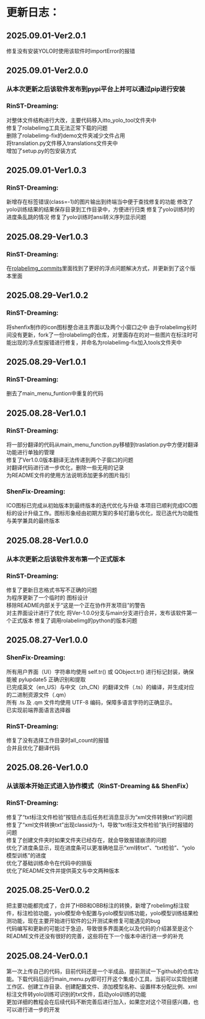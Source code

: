 # 更新日志： 
## 2025.09.01-Ver2.0.1
修复没有安装YOLO时使用该软件时importError的报错

## 2025.09.01-Ver2.0.0
### 从本次更新之后该软件发布到pypi平台上并可以通过pip进行安装
### RinST-Dreaming:
对整体文件结构进行大改，主要代码移入itto_yolo_tool文件夹中  
修复了rolabelimg工具无法正常下载的问题  
删除了rolabelimg-fix的demo文件夹减少文件占用  
将translation.py文件移入translations文件夹中  
增加了setup.py的包安装方式  

## 2025.09.01-Ver1.0.3
### RinST-Dreaming:
新增存在标签错误(class=-1)的图片输出到终端当中便于查找修复的功能
修改了yolo训练结果的结果保存目录到工作目录中，方便进行归类
修复了yolo训练时的进度条乱跳的情况
修复了yolo训练时ansi转义序列显示问题

## 2025.08.29-Ver1.0.3
### RinST-Dreaming:
在[rolabelimg_commits](https://github.com/cgvict/roLabelImg/pull/37)里面找到了更好的浮点问题解决方式，并更新到了这个版本里面

## 2025.08.29-Ver1.0.2
### RinST-Dreaming:
将shenfix制作的icon图标整合进主界面以及两个小窗口之中
由于rolabelimg长时间没有更新，fork了一份rolabelimg的仓库，对里面存在的对一些图片在标注时可能出现的浮点型报错进行修复，并命名为rolabelimg-fix加入tools文件夹中

## 2025.08.29-Ver1.0.1
### RinST-Dreaming:
删去了main_menu_funtion中重复的代码  

## 2025.08.28-Ver1.0.1
### RinST-Dreaming:
将一部分翻译的代码从main_menu_function.py移植到traslation.py中方便对翻译功能进行单独的管理  
修复了Ver1.0.0版本翻译无法传递到两个子窗口的问题  
对翻译代码进行进一步优化，删除一些无用的记录  
为README文件的使用方法说明添加更多的图片指引
### ShenFix-Dreaming:
ICO图标已完成从初始版本到最终版本的迭代优化与升级
本项目已顺利完成ICO图标的设计升级工作。图标形象经由初期方案的多轮打磨与优化，现已迭代为功能性与美学兼具的最终版本


## 2025.08.28-Ver1.0.0 
### 从本次更新之后该软件发布第一个正式版本
### RinST-Dreaming:  
修复了更新日志格式书写不正确的问题  
为程序更新了一个临时的 图标设计  
移除README内部关于“这是一个正在协作开发项目”的警告  
对主界面设计进行了优化
将Ver-1.0.0分支与main分支进行合并，发布该软件第一个正式版本
修复了调用rolabelimg的python的版本问题

## 2025.08.27-Ver1.0.0  
### ShenFix-Dreaming:
所有用户界面（UI）字符串均使用 self.tr() 或 QObject.tr() 进行标记封装，确保能被 pylupdate5 正确识别和提取  
已完成英文（en_US）与中文（zh_CN）的翻译文件（.ts）的编译，并生成对应的二进制资源文件（.qm）  
所有 .ts 及 .qm 文件均使用 UTF-8 编码，保障多语言字符的正确显示。  
已实现前端界面语言选择器    

### RinST-Dreaming:  
修复了没有选择工作目录时all_count的报错  
合并且优化了翻译代码

## 2025.08.26-Ver1.0.0  
### 从该版本开始正式进入协作模式（RinST-Dreaming && ShenFix）
### RinST-Dreaming:  
修复了“txt标注文件检验”按钮点击后任务栏消息显示为“xml文件转换txt”的问题  
修复了“xml文件转换txt”出现classid为-1，导致“txt标注文件检验”执行时报错的问题  
修复了创建文件夹时如果文件夹已经存在，就会导致报错崩溃的问题  
优化了进度条显示，现在进度条可以更准确地显示“xml转txt”、“txt检验”、“yolo模型训练”的进度  
优化了基础训练命令在代码中的排版  
优化了README文件并提供英文与中文两种版本  
  
  
## 2025.08.25-Ver0.0.2  
把主要功能都完成了，合并了HBB和OBB标注的转换，新增了robelimg标注软件，标注检验功能，yolo模型命令配置与yolo模型训练功能，yolo模型训练结果检测功能，现在主要开始进行软件的公开测试来修复可能遇见的bug  
代码编写和更新的可能过于急迫，导致很多界面美化以及代码的介绍甚至是这个README文件还没有很好的完善，这些将在下一个版本中进行进一步的补充  

## 2025.08.24-Ver0.0.1
第一次上传自己的代码，目前代码还是一个半成品，提前测试一下github的仓库功能。下载代码后运行main_menu.py即可打开这个集成小工具，当前可以实现创建工作区、创建工作目录、创建配置文件、添加模型名称、设置样本分配比例、xml标注文件转yolo训练可识别的txt文件，启动yolo训练的功能  
更加详细的教程会在后续代码不断完善后进行加入，如果您对这个项目感兴趣，也可以进行进一步的开发  